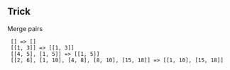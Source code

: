Trick
---------

Merge pairs

     [] => []
     [[1, 3]] => [[1, 3]]
     [[4, 5], [1, 5]] => [[1, 5]]
     [[2, 6], [1, 10], [4, 8], [8, 10], [15, 18]] => [[1, 10], [15, 18]]